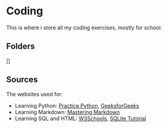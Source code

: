 # Coding

 This is where i store all my coding exercises, mostly for school. 

## Folders

[]

## Sources

The websites used for:
* Learning Python: [Practice Python](https://www.practicepython.org/), [GeeksforGeeks](https://www.geeksforgeeks.org/python-programming-language/)
* Learning Markdown: [Mastering Markdown](https://guides.github.com/features/mastering-markdown/)
* Learning SQL and HTML: [W3Schools](https://www.w3schools.com/html/html_formatting.asp), [SQLite Tutorial](https://www.sqlitetutorial.net/) 